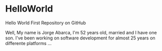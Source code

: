 # HelloWorld
Hello World First Repository on GitHub

Well, My name is Jorge Abarca, I'm 52 years old, married and I have one son.
I've been working on software development for almost 25 years on differente platforms ...
